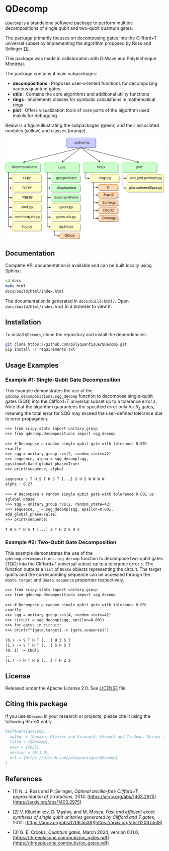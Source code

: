 # QDecomp
`QDecomp` is a standalone software package to perform multiple decompositions of single qubit and two-qubit quantum gates.

The package primarily focuses on decomposing gates into the Clifford+T universal subset by implementing the algorithm proposed by Ross and Selinger [[1]](#ref1).

This package was made in collaboration with D-Wave and Polytechnique Montréal.

The package contains 4 main subpackages:
* **decompositions** : Proposes user-oriented functions for decomposing various quantum gates
* **utils** : Contains the core algorithms and additional utility functions
* **rings** : Implements classes for symbolic calculations in mathematical rings
* **plot** : Offers visualization tools of core parts of the algorithm used mainly for debugging

Below is a figure illustrating the subpackages (green) and their associated modules (yellow) and classes (orange). 

![Package Structure](assets/package_structure.svg)

## Documentation

Complete API documentation is available and can be built locally using Sphinx:

```bash
cd docs
make html
docs/build/html/index.html
```

The documentation is generated in `docs/build/html/`. Open `docs/build/html/index.html` in a browser to view it.

## Installation

To install `QDecomp`, clone the repository and install the dependencies:

```bash
git clone https://github.com/polyquantique/QDecomp.git
pip install -r requirements.txt
```

## Usage Examples

### Example #1: Single-Qubit Gate Decomposition

This example demonstrates the use of the `qdcomp.decompositions.sqg_decomp` function to decompose single-qubit gates (SQG) into the Clifford+T universal subset up to a tolerance error $\varepsilon$. Note that the algorithm guarantees the specified error only for $R_z$ gates, meaning the total error for SQG may exceed the user-defined tolerance due to error propagation.   

```pycon
>>> from scipy.stats import unitary_group
>>> from qdecomp.decompositions import sqg_decomp

>>> # Decompose a random single qubit gate with tolerance 0.001 exactly
>>> sqg = unitary_group.rvs(2, random_state=42)
>>> sequence, alpha = sqg_decomp(sqg, epsilon=0.0add_global_phase=True)
>>> print(sequence, alpha)

sequence : T H S T H S T [...] S H S W W W W
alpha : 0.27

>>> # Decompose a random single qubit gate with tolerance 0.001 up tglobal phase
>>> sqg = unitary_group.rvs(2, random_state=42)
>>> sequence, _ = sqg_decomp(sqg, epsilon=0.001, add_global_phase=False)
>>> print(sequence)

T H S T H S T [...] Z T H Z S H S
```

### Example #2: Two-Qubit Gate Decomposition
This example demonstrates the use of the `qdecomp.decompositions.tqg_decomp` function to decompose two-qubit gates (TQG) into the Clifford+T universal subset up to a tolerance error $\varepsilon$. The function outputs a `list` of `QGate` objects representing the circuit. The target qubits and the corresponding sequence can be accessed through the `QGate.target` and `QGate.sequence` properties respectively.

```pycon
>>> from scipy.stats import unitary_group
>>> from qdecomp.decompositions import sqg_decomp

>>> # Decompose a radnom single qubit gate with tolerance 0.001 exactly
>>> sqg = unitary_group.rvs(4, random_state=42)
>>> circuit = sqg_decomp(sqg, epsilon=0.001)
>>> for gates in circuit:
>>> print(f"{gate.target} -> {gate.sequence}")

(0,) -> S T H T [...] H Z S T
(1,) -> S T H T [...] S H S T
(0, 1) -> CNOT1
...
(1,) -> H T H S [...] T H Z S
```

## License

Released under the Apache License 2.0. See [LICENSE](LICENSE) file.

## Citing this package

If you use `QDecomp` in your research or projects, please cite it using the following BibTeX entry:

```bibtex
@software{qdecomp,
  author = {Romain, Olivier and Girouard, Vincent and Trudeau, Marius and Blais, Francis},
  title = {QDecomp},
  year = {2025},
  version = {0.1.0},
  url = {https://github.com/polyquantique/QDecomp}
}
```

## References

* <a id="ref1"></a> [1] N. J. Ross and P. Selinger, *Optimal ancilla-free Clifford+T approximation of z-rotations*, 2014. [https://arxiv.org/abs/1403.2975](https://arxiv.org/abs/1403.2975)

* [2] V. Kliuchnikov, D. Maslov, and M. Mosca, *Fast and efficient exact synthesis of single qubit unitaries generated by Clifford and T gates*, 2012. [https://arxiv.org/abs/1206.5538](https://arxiv.org/abs/1206.5538)

* [3] G. E. Crooks, *Quantum gates*, March 2024, version 0.11.0, [https://threeplusone.com/pubs/on_gates.pdf](https://threeplusone.com/pubs/on_gates.pdf)
